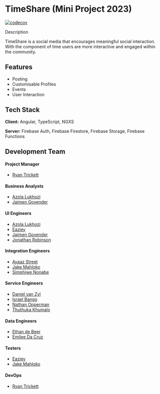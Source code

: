 
# TimeShare (Mini Project 2023)

[![codecov](https://codecov.io/github/ryanbasiltrickett/cos301-miniproject-gr9/branch/develop/graph/badge.svg?token=1jTA7rirTi)](https://codecov.io/github/ryanbasiltrickett/cos301-miniproject-gr9)

Description

TimeShare is a social media that encourages meaningful social interaction. With the component of time users are more interactive and engaged within the community.

## Features

- Posting
- Customisable Profiles
- Events
- User Interaction

## Tech Stack

**Client:** Angular, TypeScript, NGXS

**Server:** Firebase Auth, Firebase Firestore, Firebase Storage, Firebase Functions


## Development Team

#### Project Manager
- [Ryan Trickett](https://linktoprofile)

#### Business Analysts
- [Azola Lukhozi](https://linktoprofile)
- [Jaimen Govender](https://linktoprofile)

#### UI Engineers
- [Azola Lukhozi](https://linktoprofile)
- [Eaziey <Surname>](https://linktoprofile)
- [Jaimen Govender](https://linktoprofile)
- [Jonathan Robinson](https://linktoprofile)

#### Integration Engineers
- [Ayaaz Street](https://linktoprofile)
- [Jake Mahloko](https://linktoprofile)
- [Simphiwe Nonabe](https://linktoprofile)

#### Service Engineers
- [Daniel van Zyl](https://linktoprofile)
- [Israel Bango](https://linktoprofile)
- [Nathan Opperman](https://linktoprofile)
- [Thuthuka Khumalo](https://linktoprofile)

#### Data Engineers
- [Ethan de Beer](https://linktoprofile)
- [Emilee Da Cruz](https://linktoprofile)

#### Testers
- [Eaziey <Surname>](https://linktoprofile)
- [Jake Mahloko](https://linktoprofile)

#### DevOps
- [Ryan Trickett](https://linktoprofile)
